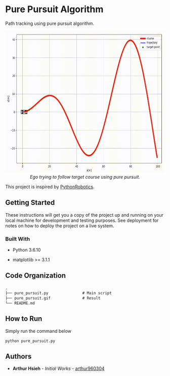 # Pure Pursuit Algorithm

Path tracking using pure pursuit algorithm.

<p align="center">
  <img width="600" height="450" src="https://github.com/arthur960304/pure-pursuit/blob/main/pure_pursuit.gif"/><br/>
  <em>Ego trying to follow target course using pure pursuit.</em>
</p>

This project is inspired by [PythonRobotics](https://github.com/AtsushiSakai/PythonRobotics).

## Getting Started

These instructions will get you a copy of the project up and running on your local machine for development and testing purposes. See deployment for notes on how to deploy the project on a live system.

### Built With

* Python 3.6.10

* matplotlib >= 3.1.1

## Code Organization

```
.
├── pure_pursuit.py               # Main script
├── pure_pursuit.gif              # Result
└── README.md
```

## How to Run

Simply run the command below

```
python pure_pursuit.py
```

## Authors

* **Arthur Hsieh** - <i>Initial Works</i> - [arthur960304](https://github.com/arthur960304)
